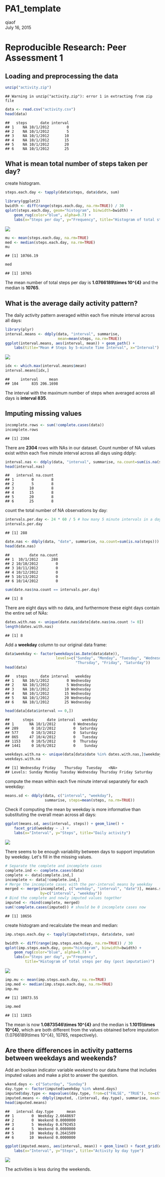 # PA1_template
qiaof  
July 16, 2015  


# Reproducible Research: Peer Assessment 1


## Loading and preprocessing the data

```r
unzip("activity.zip") 
```

```
## Warning in unzip("activity.zip"): error 1 in extracting from zip file
```

```r
data <- read.csv("activity.csv")
head(data)
```

```
##   steps      date interval
## 1    NA 10/1/2012        0
## 2    NA 10/1/2012        5
## 3    NA 10/1/2012       10
## 4    NA 10/1/2012       15
## 5    NA 10/1/2012       20
## 6    NA 10/1/2012       25
```

## What is mean total number of steps taken per day?

create histogram.

```r
steps.each.day <- tapply(data$steps, data$date, sum)

library(ggplot2)
bwidth <- diff(range(steps.each.day, na.rm=TRUE)) / 30
qplot(steps.each.day, geom="histogram", binwidth=bwidth) +
    geom_rug(color="blue", alpha=0.7) +
    labs(x="Steps per day", y="Frequency", title="Histogram of total steps per day")
```

![](PA1_template_files/figure-html/unnamed-chunk-2-1.png) 

```r
mu <- mean(steps.each.day, na.rm=TRUE)
med <- median(steps.each.day, na.rm=TRUE)
mu
```

```
## [1] 10766.19
```

```r
med
```

```
## [1] 10765
```

The mean number of total steps per day is **1.0766189\times 10^{4}** and the median
is **10765**.


## What is the average daily activity pattern?

The daily activity pattern averaged within each five minute interval across all days:

```r
library(plyr)
interval.means <- ddply(data, "interval", summarise,
                        mean=mean(steps, na.rm=TRUE))
ggplot(interval.means, aes(interval, mean)) + geom_path() +
    labs(title="Mean # Steps by 5-minute Time Interval", x="Interval")
```

![](PA1_template_files/figure-html/unnamed-chunk-3-1.png) 

```r
idx <- which.max(interval.means$mean)
interval.means[idx,]
```

```
##     interval     mean
## 104      835 206.1698
```

The interval with the maximum number of steps when averaged across all days is
**interval 835**.

## Imputing missing values

```r
incomplete.rows <- sum(!complete.cases(data))
incomplete.rows
```

```
## [1] 2304
```
There are **2304** rows with NAs in our dataset.
Count number of NA values exist within each five minute interval across all days using ddply:


```r
interval.nas <- ddply(data, "interval", summarise, na.count=sum(is.na(steps)))
head(interval.nas)
```

```
##   interval na.count
## 1        0        8
## 2        5        8
## 3       10        8
## 4       15        8
## 5       20        8
## 6       25        8
```

count the total number of NA observations by day:


```r
intervals.per.day <- 24 * 60 / 5 # how many 5 minute intervals in a day (288)
intervals.per.day
```

```
## [1] 288
```

```r
date.nas <- ddply(data, "date", summarise, na.count=sum(is.na(steps)))
head(date.nas)
```

```
##         date na.count
## 1  10/1/2012      288
## 2 10/10/2012        0
## 3 10/11/2012        0
## 4 10/12/2012        0
## 5 10/13/2012        0
## 6 10/14/2012        0
```

```r
sum(date.nas$na.count == intervals.per.day)
```

```
## [1] 8
```

There are eight days with no data, and furthermore these eight
days contain the entire set of NAs:


```r
dates.with.nas <- unique(date.nas$date[date.nas$na.count != 0])
length(dates.with.nas)
```

```
## [1] 8
```

Add a **weekday** column to our original data frame:


```r
data$weekday <- factor(weekdays(as.Date(data$date)),
                       levels=c("Sunday", "Monday", "Tuesday", "Wednesday",
                                "Thursday", "Friday", "Saturday"))
head(data)
```

```
##   steps      date interval   weekday
## 1    NA 10/1/2012        0 Wednesday
## 2    NA 10/1/2012        5 Wednesday
## 3    NA 10/1/2012       10 Wednesday
## 4    NA 10/1/2012       15 Wednesday
## 5    NA 10/1/2012       20 Wednesday
## 6    NA 10/1/2012       25 Wednesday
```

```r
head(data[data$interval == 0,])
```

```
##      steps      date interval   weekday
## 1       NA 10/1/2012        0 Wednesday
## 289      0 10/2/2012        0  Saturday
## 577      0 10/3/2012        0  Saturday
## 865     47 10/4/2012        0   Tuesday
## 1153     0 10/5/2012        0  Thursday
## 1441     0 10/6/2012        0    Sunday
```

```r
weekdays.with.na <- unique(data[data$date %in% dates.with.nas,]$weekday)
weekdays.with.na
```

```
## [1] Wednesday Friday    Thursday  Tuesday   <NA>     
## Levels: Sunday Monday Tuesday Wednesday Thursday Friday Saturday
```
compute the mean within each five minute interval separately for each weekday:


```r
means.sd <- ddply(data, c("interval", "weekday"),
                  summarise, steps=mean(steps, na.rm=TRUE))
```
Check if computing the mean by weekday is more informative than substituting the overall mean across all days:


```r
ggplot(means.sd, aes(interval, steps)) + geom_line() +
    facet_grid(weekday ~ .) +
    labs(x="Interval", y="Steps", title="Daily activity")
```

![](PA1_template_files/figure-html/unnamed-chunk-10-1.png) 

There seems to be enough variability between days to support imputation by
weekday. Let's fill in the missing values.


```r
# Separate the complete and incomplete cases
complete.ind <- complete.cases(data)
complete <- data[complete.ind,]
incomplete <- data[!complete.ind,]
# Merge the incomplete cases with the per-interval means by weekday
merged <- merge(incomplete[, c("weekday", "interval", "date")], means.sd,
                by=c("interval", "weekday"))
# Bind the complete and newly imputed values together
imputed <- rbind(complete, merged)
sum(!complete.cases(imputed)) # should be 0 incomplete cases now
```

```
## [1] 10656
```

create histogram and recalculate the mean and median:

```r
imp.steps.each.day <- tapply(imputed$steps, data$date, sum)

bwidth <- diff(range(imp.steps.each.day, na.rm=TRUE)) / 30
qplot(imp.steps.each.day, geom="histogram", binwidth=bwidth) +
    geom_rug(color="blue", alpha=0.7) +
    labs(x="Steps per day", y="Frequency",
         title="Histogram of total steps per day (post imputation)")
```

![](PA1_template_files/figure-html/unnamed-chunk-12-1.png) 

```r
imp.mu <- mean(imp.steps.each.day, na.rm=TRUE)
imp.med <- median(imp.steps.each.day, na.rm=TRUE)
imp.mu
```

```
## [1] 10873.55
```

```r
imp.med
```

```
## [1] 11015
```

The mean is now **1.0873546\times 10^{4}** and the median is **1.1015\times 10^{4}**,
which are both different from the values obtained before imputation
(1.0766189\times 10^{4}, 10765, respectively).


## Are there differences in activity patterns between weekdays and weekends?

Add an boolean indicator variable *weekend* to our data.frame that
includes imputed values and make a plot to answer the question.


```r
wkend.days <- c("Saturday", "Sunday")
day.type <- factor(imputed$weekday %in% wkend.days)
imputed$day.type <- mapvalues(day.type, from=c("FALSE", "TRUE"), to=c("Weekday", "Weekend"))
imputed.means <- ddply(imputed, .(interval, day.type), summarise, mean=mean(steps, na.rm=TRUE))
head(imputed.means)
```

```
##   interval day.type      mean
## 1        0  Weekday 2.6648697
## 2        0  Weekend 0.0000000
## 3        5  Weekday 0.6792453
## 4        5  Weekend 0.0000000
## 5       10  Weekday 0.2641509
## 6       10  Weekend 0.0000000
```

```r
ggplot(imputed.means, aes(interval, mean)) + geom_line() + facet_grid(day.type ~ .) +
    labs(x="Interval", y="Steps", title="Activity by day type")
```

![](PA1_template_files/figure-html/unnamed-chunk-13-1.png) 

The activities is less during the weekends. 
